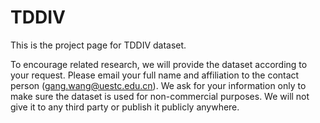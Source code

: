 # TDDIV
This is the project page for TDDIV dataset.

To encourage related research, we will provide the dataset according to your request.  Please email your full name and affiliation to the contact person (gang.wang@uestc.edu.cn).  We ask for your information only to make sure the dataset is used for non-commercial purposes.  We will not give it to any third party or publish it publicly anywhere. 
